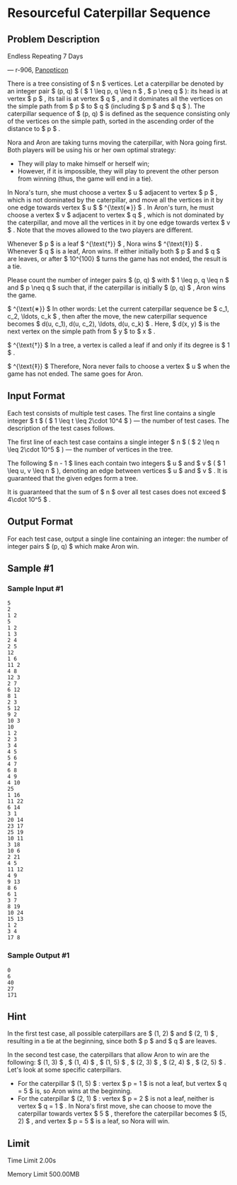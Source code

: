 # Resourceful Caterpillar Sequence

## Problem Description

Endless Repeating 7 Days

— r-906, [Panopticon](https://www.youtube.com/watch?v=_-Vd0ZGB-lo)



There is a tree consisting of $ n $ vertices. Let a caterpillar be denoted by an integer pair $ (p, q) $ ( $ 1 \leq p, q \leq n $ , $ p \neq q $ ): its head is at vertex $ p $ , its tail is at vertex $ q $ , and it dominates all the vertices on the simple path from $ p $ to $ q $ (including $ p $ and $ q $ ). The caterpillar sequence of $ (p, q) $ is defined as the sequence consisting only of the vertices on the simple path, sorted in the ascending order of the distance to $ p $ .

Nora and Aron are taking turns moving the caterpillar, with Nora going first. Both players will be using his or her own optimal strategy:

- They will play to make himself or herself win;
- However, if it is impossible, they will play to prevent the other person from winning (thus, the game will end in a tie).

In Nora's turn, she must choose a vertex $ u $ adjacent to vertex $ p $ , which is not dominated by the caterpillar, and move all the vertices in it by one edge towards vertex $ u $ $ ^{\text{∗}} $ . In Aron's turn, he must choose a vertex $ v $ adjacent to vertex $ q $ , which is not dominated by the caterpillar, and move all the vertices in it by one edge towards vertex $ v $ . Note that the moves allowed to the two players are different.

Whenever $ p $ is a leaf $ ^{\text{†}} $ , Nora wins $ ^{\text{‡}} $ . Whenever $ q $ is a leaf, Aron wins. If either initially both $ p $ and $ q $ are leaves, or after $ 10^{100} $ turns the game has not ended, the result is a tie.

Please count the number of integer pairs $ (p, q) $ with $ 1 \leq p, q \leq n $ and $ p \neq q $ such that, if the caterpillar is initially $ (p, q) $ , Aron wins the game.

 $ ^{\text{∗}} $ In other words: Let the current caterpillar sequence be $ c_1, c_2, \ldots, c_k $ , then after the move, the new caterpillar sequence becomes $ d(u, c_1), d(u, c_2), \ldots, d(u, c_k) $ . Here, $ d(x, y) $ is the next vertex on the simple path from $ y $ to $ x $ .

 $ ^{\text{†}} $ In a tree, a vertex is called a leaf if and only if its degree is $ 1 $ .

 $ ^{\text{‡}} $ Therefore, Nora never fails to choose a vertex $ u $ when the game has not ended. The same goes for Aron.

## Input Format

Each test consists of multiple test cases. The first line contains a single integer $ t $ ( $ 1 \leq t \leq 2\cdot 10^4 $ ) — the number of test cases. The description of the test cases follows.

The first line of each test case contains a single integer $ n $ ( $ 2 \leq n \leq 2\cdot 10^5 $ ) — the number of vertices in the tree.

The following $ n - 1 $ lines each contain two integers $ u $ and $ v $ ( $ 1 \leq u, v \leq n $ ), denoting an edge between vertices $ u $ and $ v $ . It is guaranteed that the given edges form a tree.

It is guaranteed that the sum of $ n $ over all test cases does not exceed $ 4\cdot 10^5 $ .

## Output Format

For each test case, output a single line containing an integer: the number of integer pairs $ (p, q) $ which make Aron win.

## Sample #1

### Sample Input #1

```
5
2
1 2
5
1 2
1 3
2 4
2 5
12
1 6
11 2
4 8
12 3
2 7
6 12
8 1
2 3
5 12
9 2
10 3
10
1 2
2 3
3 4
4 5
5 6
4 7
6 8
4 9
4 10
25
1 16
11 22
6 14
3 1
20 14
23 17
25 19
10 11
3 18
10 6
2 21
4 5
11 12
4 9
9 13
8 6
6 1
3 7
8 19
10 24
15 13
1 2
3 4
17 8
```

### Sample Output #1

```
0
6
40
27
171
```

## Hint

In the first test case, all possible caterpillars are $ (1, 2) $ and $ (2, 1) $ , resulting in a tie at the beginning, since both $ p $ and $ q $ are leaves.

In the second test case, the caterpillars that allow Aron to win are the following: $ (1, 3) $ , $ (1, 4) $ , $ (1, 5) $ , $ (2, 3) $ , $ (2, 4) $ , $ (2, 5) $ . Let's look at some specific caterpillars.

- For the caterpillar $ (1, 5) $ : vertex $ p = 1 $ is not a leaf, but vertex $ q = 5 $ is, so Aron wins at the beginning.
- For the caterpillar $ (2, 1) $ : vertex $ p = 2 $ is not a leaf, neither is vertex $ q = 1 $ . In Nora's first move, she can choose to move the caterpillar towards vertex $ 5 $ , therefore the caterpillar becomes $ (5, 2) $ , and vertex $ p = 5 $ is a leaf, so Nora will win.

## Limit



Time Limit
2.00s

Memory Limit
500.00MB